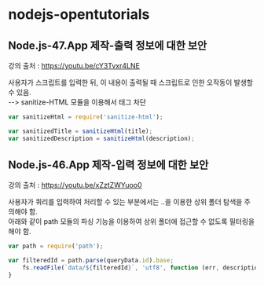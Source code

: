 # nodejs-opentutorials

## Node.js-47.App 제작-출력 정보에 대한 보안
강의 출처 : https://youtu.be/cY3Tvxr4LNE

사용자가 스크립트를 입력한 뒤, 이 내용이 출력될 때 스크립트로 인한 오작동이 발생할 수 있음.\
--> sanitize-HTML 모듈을 이용해서 태그 차단
``` Javascript
var sanitizeHtml = require('sanitize-html');

var sanitizedTitle = sanitizeHtml(title);
var sanitizedDescription = sanitizeHtml(description);
```

## Node.js-46.App 제작-입력 정보에 대한 보안
강의 출처 : https://youtu.be/xZztZWYuoo0

사용자가 쿼리를 입력하여 처리할 수 있는 부분에서는 ..을 이용한 상위 폴더 탐색을 주의해야 함.\
아래와 같이 path 모듈의 파싱 기능을 이용하여 상위 폴더에 접근할 수 없도록 필터링을 해야 함.
``` javascript
var path = require('path');

var filteredId = path.parse(queryData.id).base;
    fs.readFile(`data/${filteredId}`, 'utf8', function (err, description) { ... }
}
```

